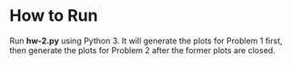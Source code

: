 # How to Run
Run **hw-2.py** using Python 3. It will generate the plots for Problem 1 first, then generate the plots for Problem 2 after the former plots are closed.